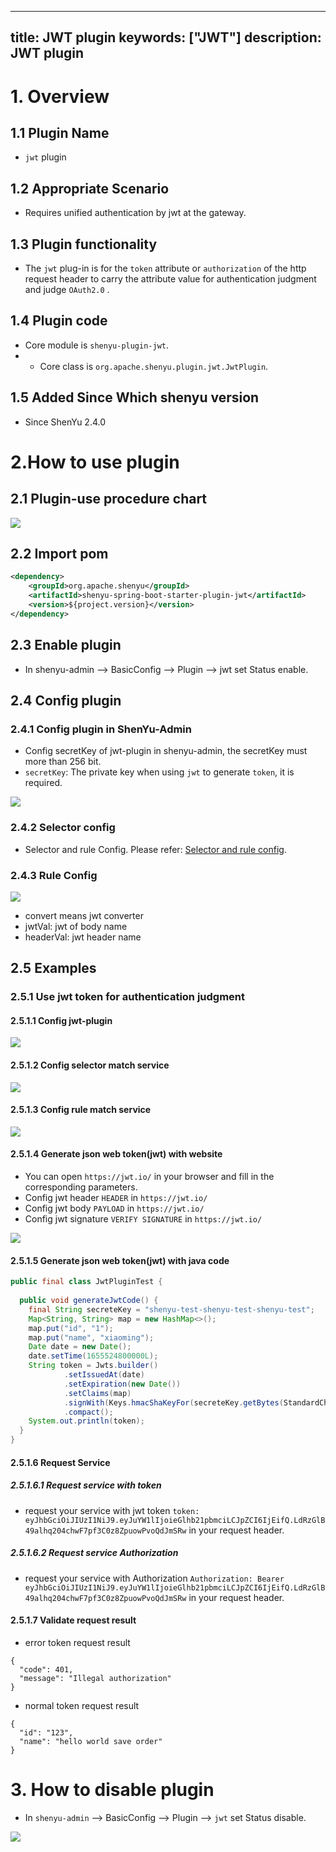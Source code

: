 ---

title: JWT plugin
keywords: ["JWT"]
description: JWT plugin
----------------------

# 1. Overview

## 1.1 Plugin Name
* `jwt` plugin

## 1.2 Appropriate Scenario
* Requires unified authentication by jwt at the gateway.


## 1.3 Plugin functionality
* The `jwt` plug-in is for the `token` attribute or `authorization` of the http request header to carry the attribute value for authentication judgment and judge `OAuth2.0` .

## 1.4 Plugin code
* Core module is ```shenyu-plugin-jwt```.
* * Core class is ```org.apache.shenyu.plugin.jwt.JwtPlugin```.

## 1.5 Added Since Which shenyu version
* Since ShenYu 2.4.0

# 2.How to use plugin

## 2.1 Plugin-use procedure chart
![](/img/shenyu/plugin/logging/logging-console/loggingConsole-use-en.png)

## 2.2 Import pom
```xml
<dependency>
    <groupId>org.apache.shenyu</groupId>
    <artifactId>shenyu-spring-boot-starter-plugin-jwt</artifactId>
    <version>${project.version}</version>
</dependency>
```

## 2.3 Enable plugin
- In shenyu-admin --> BasicConfig --> Plugin --> jwt set Status enable.

## 2.4 Config plugin

### 2.4.1 Config plugin in ShenYu-Admin

* Config secretKey of jwt-plugin in shenyu-admin, the secretKey must more than 256 bit.
* `secretKey`: The private key when using `jwt` to generate `token`, it is required.

![](/img/shenyu/plugin/jwt/jwt-plugin-config-en.jpg)

### 2.4.2 Selector config

* Selector and rule Config. Please refer: [Selector and rule config](../../user-guide/admin-usage/selector-and-rule.md).

### 2.4.3 Rule Config

![](/img/shenyu/plugin/jwt/jwt-plugin-rule-handle-en.jpg)

* convert means jwt converter
* jwtVal: jwt of body name
* headerVal: jwt header name

## 2.5 Examples

### 2.5.1 Use jwt token for authentication judgment

#### 2.5.1.1 Config jwt-plugin

![](/img/shenyu/plugin/jwt/jwt-plugin-config-en.jpg)

#### 2.5.1.2 Config selector match service

![](/img/shenyu/plugin/jwt/jwt-plugin-selector-config-en.jpg)

#### 2.5.1.3 Config rule match service

![](/img/shenyu/plugin/jwt/jwt-plugin-rule-handle-en.jpg)

#### 2.5.1.4 Generate json web token(jwt) with website

* You can open `https://jwt.io/` in your browser and fill in the corresponding parameters.
* Config jwt header `HEADER` in `https://jwt.io/`
* Config jwt body `PAYLOAD` in `https://jwt.io/` 
* Config jwt signature `VERIFY SIGNATURE` in `https://jwt.io/`

![](/img/shenyu/plugin/jwt/jwt-web.jpg)

#### 2.5.1.5 Generate json web token(jwt) with java code

```java
public final class JwtPluginTest {
    
  public void generateJwtCode() {
    final String secreteKey = "shenyu-test-shenyu-test-shenyu-test";
    Map<String, String> map = new HashMap<>();
    map.put("id", "1");
    map.put("name", "xiaoming");
    Date date = new Date();
    date.setTime(1655524800000L);
    String token = Jwts.builder()
            .setIssuedAt(date)
            .setExpiration(new Date())
            .setClaims(map)
            .signWith(Keys.hmacShaKeyFor(secreteKey.getBytes(StandardCharsets.UTF_8)), SignatureAlgorithm.HS256)
            .compact();
    System.out.println(token);
  }
}
```

#### 2.5.1.6 Request Service
##### 2.5.1.6.1 Request service with token

* request your service with jwt token `token: eyJhbGciOiJIUzI1NiJ9.eyJuYW1lIjoieGlhb21pbmciLCJpZCI6IjEifQ.LdRzGlB49alhq204chwF7pf3C0z8ZpuowPvoQdJmSRw` in your request header.

##### 2.5.1.6.2 Request service Authorization

* request your service with Authorization `Authorization: Bearer eyJhbGciOiJIUzI1NiJ9.eyJuYW1lIjoieGlhb21pbmciLCJpZCI6IjEifQ.LdRzGlB49alhq204chwF7pf3C0z8ZpuowPvoQdJmSRw` in your request header.

#### 2.5.1.7 Validate request result
* error token request result
```
{
  "code": 401,
  "message": "Illegal authorization"
}
```
* normal token request result
```
{
  "id": "123",
  "name": "hello world save order"
}
```

# 3. How to disable plugin

- In `shenyu-admin` --> BasicConfig --> Plugin --> `jwt` set Status disable.

![](/img/shenyu/plugin/jwt/jwt-plugin-close_en.jpg)
